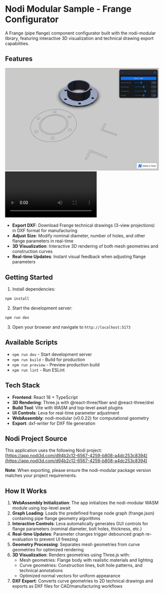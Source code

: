 # Nodi Modular Sample - Frange Configurator

A Frange (pipe flange) component configurator built with the nodi-modular library, featuring interactive 3D visualization and technical drawing export capabilities.

## Features

![frange](./public//frange.png)
![frange](./public//frange.mp4)
- **Export DXF**: Download Frange technical drawings (3-view projections) in DXF format for manufacturing
- **Adjust Size**: Modify nominal diameter, number of holes, and other flange parameters in real-time
- **3D Visualization**: Interactive 3D rendering of both mesh geometries and construction curves
- **Real-time Updates**: Instant visual feedback when adjusting flange parameters

## Getting Started

1. Install dependencies:
```bash
npm install
```

2. Start the development server:
```bash
npm run dev
```

3. Open your browser and navigate to `http://localhost:5173`

## Available Scripts

- `npm run dev` - Start development server
- `npm run build` - Build for production
- `npm run preview` - Preview production build
- `npm run lint` - Run ESLint

## Tech Stack

- **Frontend**: React 18 + TypeScript
- **3D Rendering**: Three.js with @react-three/fiber and @react-three/drei
- **Build Tool**: Vite with WASM and top-level await plugins
- **UI Controls**: Leva for real-time parameter adjustment
- **WebAssembly**: nodi-modular (v0.0.22) for computational geometry
- **Export**: dxf-writer for DXF file generation

## Nodi Project Source

This application uses the following Nodi project:
[https://app.nodi3d.com/d94b2c12-6567-4259-b808-a4dc253c8394](https://app.nodi3d.com/d94b2c12-6567-4259-b808-a4dc253c8394)

**Note**: When exporting, please ensure the nodi-modular package version matches your project requirements.

## How It Works

1. **WebAssembly Initialization**: The app initializes the nodi-modular WASM module using top-level await
2. **Graph Loading**: Loads the predefined frange node graph (frange.json) containing pipe flange geometry algorithms
3. **Interactive Controls**: Leva automatically generates GUI controls for flange parameters (nominal diameter, bolt holes, thickness, etc.)
4. **Real-time Updates**: Parameter changes trigger debounced graph re-evaluation to prevent UI freezing
5. **Geometry Processing**: Separates mesh geometries from curve geometries for optimized rendering
6. **3D Visualization**: Renders geometries using Three.js with:
   - Mesh geometries: Flange body with realistic materials and lighting
   - Curve geometries: Construction lines, bolt hole patterns, and technical annotations
   - Optimized normal vectors for uniform appearance
7. **DXF Export**: Converts curve geometries to 2D technical drawings and exports as DXF files for CAD/manufacturing workflows

